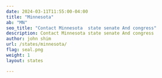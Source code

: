 ```yaml
---
date: 2024-03-11T11:55:00-04:00
title: "Minnesota"
ab: "MN"
seo_title: "Contact Minnesota  state senate And congress"
description: Contact Minnesota state senate And congress
author: john shim
url: /states/minnesota/
flag: seal.png
weight: 1
layout: states

---
```

